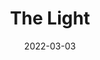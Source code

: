 ---
title: The Light
slug: light
subheader: 'written by Loy A. Webb

  directed by Cameron Drake

  Winter 2022'
description: 'Not every marriage proposal goes as planned. Loy A. Webb’s <em>The Light</em> introduces us to Rashad and Genesis on what should be one of the happiest days of their lives, but their joy quickly unravels when ground-shifting accusations from the past resurface in this gripping two-character drama. Can their relationship survive the growing divide between them over who – and what – to believe? <em>The Light</em> is a reckoning that unfolds in real-time and peels away the layers of truth, doubt, pain, and, ultimately, the power of love. Buy tickets <a href="https://tickets.uchicago.edu/Online/default.asp?doWork::WScontent::loadArticle=Load&BOparam::WScontent::loadArticle::article_id=981DB670-B2A0-417C-A51D-54EC8933FA60">at this link</a>!'
roles:
  Cast:
  - name: Lauren Dotson
    role: Genesis
  - name: Keegan Ballantyne
    role: Rashad
  Production Staff:
  - name: Cameron Drake
    role: Director 
  - name: Marissa McCollum
    role: Production Manager
  - name: Coco Liu
    role: Stage Manager
  - name: Nashatay Crawford
    role: Scenic Designer
  - name: Luke Walker
    role: Props Designer
  - name: Abigail Starr
    role: Lighting Designer
  - name: Sana Fessuh
    role: Sound Designer
  - name: Ryan Cairns
    role: Asst. Director
  - name: Yifan (Megan) Zhao
    role: Asst. Production Manager
  - name: Nathalie Lam
    role: Asst. Stage Manager
  - name: Emily Zen
    role: Asst. Props Designer
  - name: Cole Meldorf
    role: UT Committee Liaison
  - name: Silas Coleman
    role: Tech Staff Liaison
layout: show-info
quarter: winter
year: 2022
season: 2021-2022 Shows
date: 2022-03-03

---